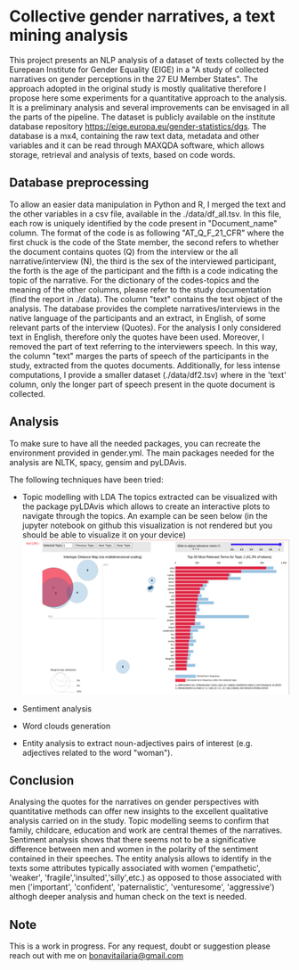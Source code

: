 # Collective gender narratives, a text mining analysis

This project presents an NLP analysis of a dataset of texts collected by the Eurepean Institute for Gender Equality (EIGE) in a "A study of collected narratives on gender perceptions in the 27 EU Member States". The approach adopted in the original study is mostly qualitative therefore I propose here some experiments for a quantitative approach to the analysis. It is a preliminary analysis and several improvements can be envisaged in all the parts of the pipeline. The dataset is publicly available on the institute database repository https://eige.europa.eu/gender-statistics/dgs. The database is a mx4, containing the raw text data, metadata and other variables and it can be read through MAXQDA software, which allows storage, retrieval and analysis of texts, based on code words. 

## Database preprocessing
To allow an easier data manipulation in Python and R, I merged the text and the other variables in a csv file, available in the ./data/df_all.tsv. In this file, each row is uniquely identified by the code present in "Document_name" column. The format of the code is as following "AT_Q_F_21_CFR" where the first chuck is the code of the State member, the second refers to whether the document contains quotes (Q) from the interview or the all narrative/interview (N), the third is the sex of the interviewed participant, the forth is the age of the participant and the fifth is a code indicating the topic of the narrative. For the dictionary of the codes-topics and the meaning of the other columns, please refer to the study documentation (find the report in ./data). The column "text" contains the text object of the analysis. The database provides the complete narratives/interviews in the native language of the participants and an extract, in English, of some relevant parts of the interview (Quotes). For the analysis I only considered text in English, therefore only the quotes have been used. Moreover, I removed the part of text referring to the interviewers speech. In this way, the column "text" marges the parts of speech of the participants in the study, extracted from the quotes documents. Additionally, for less intense computations, I provide a smaller dataset  (./data/df2.tsv) where in the 'text' column, only the longer part of speech present in the quote document is collected.

## Analysis
To make sure to have all the needed packages, you can recreate the environment provided in gender.yml.
The main packages needed for the analysis are NLTK, spacy, gensim and pyLDAvis.

The following techniques have been tried:
- Topic modelling with LDA
The topics extracted can be visualized with the package pyLDAvis which allows to create an interactive plots to navigate through the topics. An example can be seen below (in the jupyter notebook on github this visualization is not rendered but you should be able to visualize it on your device)
![alt text](https://github.com/ilariabonavita/Collective_gender_narratives/blob/master/img/topic_modeling_lda.png)

- Sentiment analysis
- Word clouds generation
- Entity analysis to extract noun-adjectives pairs of interest (e.g. adjectives related to the word "woman").

## Conclusion
Analysing the quotes for the narratives on gender perspectives with quantitative methods can offer new insights to the excellent qualitative analysis carried on in the study. Topic modelling seems to confirm that family, childcare, education and work are central themes of the narratives. Sentiment analysis shows that there seems not to be a significative difference between men and women in the polarity of the sentiment contained in their speeches. The entity analysis allows to identify in the texts some attributes typically associated with women ('empathetic', 'weaker', 'fragile','insulted','silly',etc.) as opposed to those associated with men ('important', 'confident', 'paternalistic', 'venturesome', 'aggressive') althogh deeper analysis and human check on the text is needed.
## Note
This is a work in progress. For any request, doubt or suggestion please reach out with me on bonavitailaria@gmail.com
